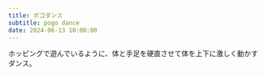 ```yaml
---
title: ポゴダンス
subtitle: pogo dance
date: 2024-06-13 10:00:00
---
```


ホッピングで遊んでいるように、体と手足を硬直させて体を上下に激しく動かすダンス。

